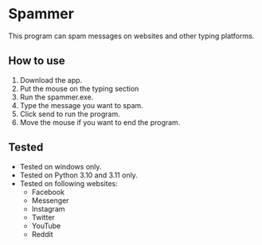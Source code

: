 # Spammer
This program can spam messages on websites and other typing platforms.

## How to use
1. Download the app.
2. Put the mouse on the typing section
3. Run the spammer.exe.
4. Type the message you want to spam.
5. Click send to run the program.
6. Move the mouse if you want to end the program.

## Tested
* Tested on windows only.
* Tested on Python 3.10 and 3.11 only.
* Tested on following websites:
  - Facebook
  - Messenger
  - Instagram
  - Twitter
  - YouTube
  - Reddit
